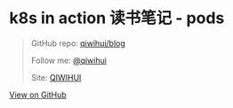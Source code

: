 # k8s in action 读书笔记 - pods




> GitHub repo: [qiwihui/blog](https://github.com/qiwihui/blog)
> 
> Follow me: [@qiwihui](https://github.com/qiwihui)
> 
> Site: [QIWIHUI](https://qiwihui.com)



[View on GitHub](https://github.com/qiwihui/blog/issues/62)


